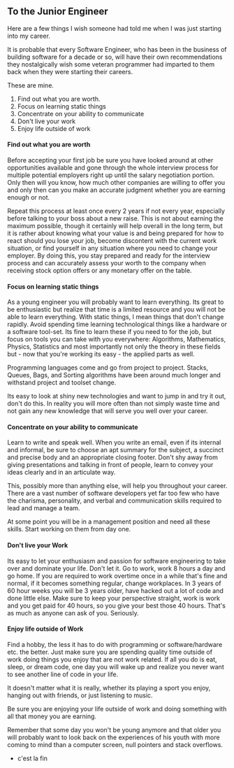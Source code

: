 ## To the Junior Engineer

Here are a few things I wish someone had told me when I was just starting into my career.

It is probable that every Software Engineer, who has been in the business of building software for a decade or so, will have their own recommendations they nostalgically wish some veteran programmer had imparted to them back when they were starting their careers. 

These are mine.

1. Find out what you are worth.
2. Focus on learning static things
3. Concentrate on your ability to communicate
4. Don't live your work
5. Enjoy life outside of work


#### Find out what you are worth

Before accepting your first job be sure you have looked around at other opportunities available and gone through the whole interview process for multiple potential employers right up until the salary negotiation portion. Only then will you know, how much other companies are willing to offer you and only then can you make an accurate judgment whether you are earning enough or not.

Repeat this process at least once every 2 years if not every year, especially before talking to your boss about a new raise. This is not about earning the maximum possible, though it certainly will help overall in the long term, but it is rather about knowing what your value is and being prepared for how to react should you lose your job, become discontent with the current work situation, or find yourself in any situation where you need to change your employer. By doing this, you stay prepared and ready for the interview process and can accurately assess your worth to the company when receiving stock option offers or any monetary offer on the table.

#### Focus on learning static things

As a young engineer you will probably want to learn everything. Its great to be enthusiastic but realize that time is a limited resource and you will not be able to learn everything. With static things, I mean things that don't change rapidly. Avoid spending time learning technological things like a hardware or a software tool-set. Its fine to learn these if you need to for the job, but focus on tools you can take with you everywhere: Algorithms, Mathematics, Physics, Statistics and most importantly not only the theory in these fields but - now that you're working its easy - the applied parts as well.

Programming languages come and go from project to project. Stacks, Queues, Bags, and Sorting algorithms have been around much longer and withstand project and toolset change.

Its easy to look at shiny new technologies and want to jump in and try it out, don't do this. In reality you will more often than not simply waste time and not gain any new knowledge that will serve you well over your career.


#### Concentrate on your ability to communicate

Learn to write and speak well. When you write an email, even if its internal and informal, be sure to choose an apt summary for the subject, a succinct and precise body and an appropriate closing footer. Don't shy away from giving presentations and talking in front of people, learn to convey your ideas clearly and in an articulate way.

This, possibly more than anything else, will help you throughout your career. There are a vast number of software developers yet far too few who have the charisma, personality, and verbal and communication skills required to lead and manage a team.

At some point you will be in a management position and need all these skills. Start working on them from day one.


#### Don't live your Work

Its easy to let your enthusiasm and passion for software engineering to take over and dominate your life. Don't let it. Go to work, work 8 hours a day and go home. If you are required to work overtime once in a while that's fine and normal, if it becomes something regular, change workplaces. In 3 years of 60 hour weeks you will be 3 years older, have hacked out a lot of code and done little else. Make sure to keep your perspective straight, work is work and you get paid for 40 hours, so you give your best those 40 hours. That's as much as anyone can ask of you. Seriously.


#### Enjoy life outside of Work

Find a hobby, the less it has to do with programming or software/hardware etc. the better. Just make sure you are spending quality time outside of work doing things you enjoy that are not work related. If all you do is eat, sleep, or dream code, one day you will wake up and realize you never want to see another line of code in your life.

It doesn't matter what it is really, whether its playing a sport you enjoy, hanging out with friends, or just listening to music.

Be sure you are enjoying your life outside of work and doing something with all that money you are earning. 

Remember that some day you won't be young anymore and that older you will probably want to look back on the experiences of his youth with more coming to mind than a computer screen, null pointers and stack overflows.


- c'est la fin

